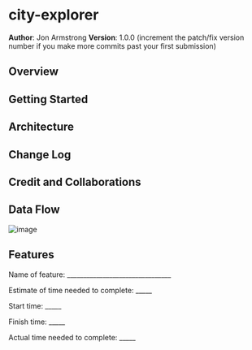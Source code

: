 # city-explorer

**Author**: Jon Armstrong
**Version**: 1.0.0 (increment the patch/fix version number if you make more commits past your first submission)

## Overview
<!-- Provide a high level overview of what this application is and why you are building it, beyond the fact that it's an assignment for this class. (i.e. What's your problem domain?) -->

## Getting Started
<!-- What are the steps that a user must take in order to build this app on their own machine and get it running? -->

## Architecture
<!-- Provide a detailed description of the application design. What technologies (languages, libraries, etc) you're using, and any other relevant design information. -->

## Change Log
<!-- Use this area to document the iterative changes made to your application as each feature is successfully implemented. Use time stamps. Here's an example:

01-01-2001 4:59pm - Application now has a fully-functional express server, with a GET route for the location resource. -->

## Credit and Collaborations
<!-- Give credit (and a link) to other people or resources that helped you build this application. -->

## Data Flow
![image](https://user-images.githubusercontent.com/99553506/168688021-bf0118ac-2d20-4be2-8d32-cbc71621a343.png)

## Features
Name of feature: ________________________________

Estimate of time needed to complete: _____

Start time: _____

Finish time: _____

Actual time needed to complete: _____
